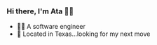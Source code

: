### Hi there, I'm Ata 👋🏽

- 👨🏽‍ A software engineer
- 📍 Located in Texas...looking for my next move

<!--
<p align="left">
<img src="https://github-readme-stats.vercel.app/api?username=AtaGowani&show_icons=true&theme=vue" alt="AtaGowani" />
</p>

<p align="left">
<img src="https://github-readme-stats.vercel.app/api/top-langs/?username=AtaGowani&theme=vue&layout=compact" alt="AtaGowani" />
</p>

<!--
**AtaGowani/AtaGowani** is a  _special_ ✨ repository because its `README.md` (this file) appears on your GitHub profile.

Here are some ideas to get you started:

-->
